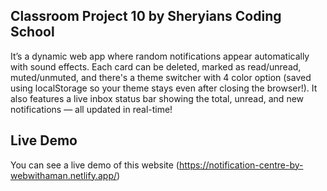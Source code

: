 ## Classroom Project 10 by Sheryians Coding School

It’s a dynamic web app where random notifications appear automatically with sound effects. Each card can be deleted, marked as read/unread, muted/unmuted, and there's a theme switcher with 4 color option (saved using localStorage so your theme stays even after closing the browser!). It also features a live inbox status bar showing the total, unread, and new notifications — all updated in real-time!

## Live Demo

You can see a live demo of this website (https://notification-centre-by-webwithaman.netlify.app/)
